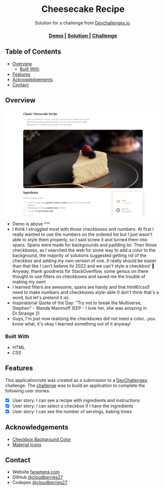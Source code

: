 <!-- Please update value in the {}  -->

<h1 align="center">Cheesecake Recipe</h1>

<div align="center">
   Solution for a challenge from  <a href="http://devchallenges.io" target="_blank">Devchallenges.io</a>.
</div>

<div align="center">
  <h3>
    <a href="https://cloudberries27.github.io/DevChallenge-RecipeBlog/">
      Demo
    </a>
    <span> | </span>
    <a href="https://github.com/cloudberries27/DevChallenge-RecipeBlog">
      Solution
    </a>
    <span> | </span>
    <a href="https://devchallenges.io/challenges/OEKdUZ6xs0h99C38XVht">
      Challenge
    </a>
  </h3>
</div>

<!-- TABLE OF CONTENTS -->

## Table of Contents

- [Overview](#overview)
  - [Built With](#built-with)
- [Features](#features)
- [Acknowledgements](#acknowledgements)
- [Contact](#contact)

<!-- OVERVIEW -->

## Overview

![screenshot](devchallenge001.png)

- Demo is above ^^^
- I think I struggled most with those checkboxes and numbers. At first I really wanted to use the numbers on the ordered list but I just wasn't able to style them properly, so I said screw it and turned them into spans. Spans were made for backgrounds and padding lol. Then those checkboxes, as I searched the web for some way to add a color to the background, the majority of solutions suggested getting rid of the checkbox and adding my own version of one. It really should be easier than that like I can't believe its 2022 and we can't style a checkbox! 😤 Anyway, thank goodness for StackOverflow, some genius on there thought to use filters on checkboxes and saved me the trouble of making my own!  
- I learned filters are awesome, spans are handy and that html6/css5 need to make numbers and checkboxes style-able (I don't think that's a word, but let's pretend it is). 
- Inspirational Quote of the Day: "Try not to break the Multiverse, Stephen" - Wanda Maximoff (EEP - I love her, she was amazing in Dr.Strange 2)
- Guys, I'm just now realizing the checkboxes did not need a color...you know what, it's okay I learned something out of it anyway!

### Built With

<!-- This section should list any major frameworks that you built your project using. Here are a few examples.-->

- HTML
- CSS

## Features

<!-- List the features of your application or follow the template. Don't share the figma file here :) -->

This application/site was created as a submission to a [DevChallenges](https://devchallenges.io/challenges) challenge. The [challenge](https://devchallenges.io/challenges/TtUjDt19eIHxNQ4n5jps) was to build an application to complete the following user stories:

- [x] User story: I can see a recipe with ingredients and instructions
- [x] User story: I can select a checkbox if I have the ingredients
- [x] User story: I can see the number of servings, baking times

## Acknowledgements

<!-- This section should list any articles or add-ons/plugins that helps you to complete the project. This is optional but it will help you in the future. For example -->

- [Checkbox Background Color](https://stackoverflow.com/questions/24322599/why-cannot-change-checkbox-color-whatever-i-do)
- [Material Icons](https://fonts.google.com/icons)

## Contact

- Website [fanamera.com](https://fanamera.com)
- GitHub [@cloudberries27](https://github.com/cloudberries27)
- Codepen [@cloudberries27](https://codepen.io/cloudberries27)
